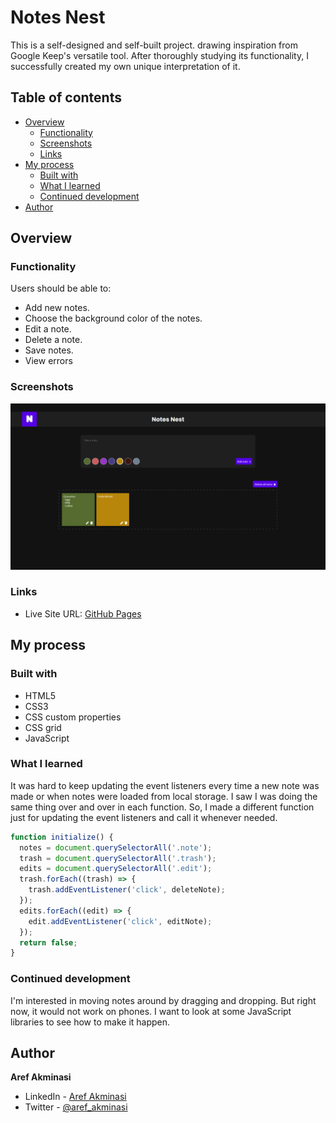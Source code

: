 # Notes Nest

This is a self-designed and self-built project. drawing inspiration from Google Keep's versatile tool. After thoroughly studying its functionality, I successfully created my own unique interpretation of it.

## Table of contents

- [Overview](#overview)
  - [Functionality](#functionality)
  - [Screenshots](#screenshots)
  - [Links](#links)
- [My process](#my-process)
  - [Built with](#built-with)
  - [What I learned](#what-i-learned)
  - [Continued development](#continued-development)
- [Author](#author)

## Overview

### Functionality

Users should be able to:

- Add new notes.
- Choose the background color of the notes.
- Edit a note.
- Delete a note.
- Save notes.
- View errors

### Screenshots

![](/screenshots/screenshot1.png)

### Links

- Live Site URL: [GitHub Pages](https://aref-akminasi.github.io/notes-nest/)

## My process

### Built with

- HTML5
- CSS3
- CSS custom properties
- CSS grid
- JavaScript

### What I learned

It was hard to keep updating the event listeners every time a new note was made or when notes were loaded from local storage. I saw I was doing the same thing over and over in each function. So, I made a different function just for updating the event listeners and call it whenever needed.

```js
function initialize() {
  notes = document.querySelectorAll('.note');
  trash = document.querySelectorAll('.trash');
  edits = document.querySelectorAll('.edit');
  trash.forEach((trash) => {
    trash.addEventListener('click', deleteNote);
  });
  edits.forEach((edit) => {
    edit.addEventListener('click', editNote);
  });
  return false;
}
```

### Continued development

I'm interested in moving notes around by dragging and dropping. But right now, it would not work on phones. I want to look at some JavaScript libraries to see how to make it happen.

## Author

**Aref Akminasi**

- LinkedIn - [Aref Akminasi](https://www.linkedin.com/in/aref-akminasi-91412b207/)
- Twitter - [@aref_akminasi](https://twitter.com/aref_akminasi)
